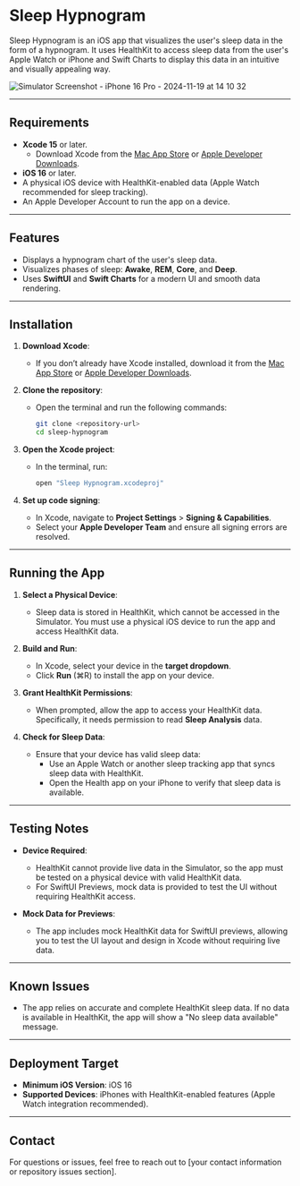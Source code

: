 # Sleep Hypnogram

Sleep Hypnogram is an iOS app that visualizes the user's sleep data in the form of a hypnogram. It uses HealthKit to access sleep data from the user's Apple Watch or iPhone and Swift Charts to display this data in an intuitive and visually appealing way.

![Simulator Screenshot - iPhone 16 Pro - 2024-11-19 at 14 10 32](https://github.com/user-attachments/assets/55d2acad-cc89-47fd-98d7-d25f06742722)

---

## Requirements

- **Xcode 15** or later.
  - Download Xcode from the [Mac App Store](https://apps.apple.com/us/app/xcode/id497799835?mt=12) or [Apple Developer Downloads](https://developer.apple.com/download/all/).
- **iOS 16** or later.
- A physical iOS device with HealthKit-enabled data (Apple Watch recommended for sleep tracking).
- An Apple Developer Account to run the app on a device.

---

## Features

- Displays a hypnogram chart of the user's sleep data.
- Visualizes phases of sleep: **Awake**, **REM**, **Core**, and **Deep**.
- Uses **SwiftUI** and **Swift Charts** for a modern UI and smooth data rendering.

---

## Installation

1. **Download Xcode**:
   - If you don’t already have Xcode installed, download it from the [Mac App Store](https://apps.apple.com/us/app/xcode/id497799835?mt=12) or [Apple Developer Downloads](https://developer.apple.com/download/all/).

2. **Clone the repository**:
   - Open the terminal and run the following commands:
     ```bash
     git clone <repository-url>
     cd sleep-hypnogram
     ```

3. **Open the Xcode project**:
   - In the terminal, run:
     ```bash
     open "Sleep Hypnogram.xcodeproj"
     ```

4. **Set up code signing**:
   - In Xcode, navigate to **Project Settings** > **Signing & Capabilities**.
   - Select your **Apple Developer Team** and ensure all signing errors are resolved.

---

## Running the App

1. **Select a Physical Device**:
   - Sleep data is stored in HealthKit, which cannot be accessed in the Simulator. You must use a physical iOS device to run the app and access HealthKit data.

2. **Build and Run**:
   - In Xcode, select your device in the **target dropdown**.
   - Click **Run** (⌘R) to install the app on your device.

3. **Grant HealthKit Permissions**:
   - When prompted, allow the app to access your HealthKit data. Specifically, it needs permission to read **Sleep Analysis** data.

4. **Check for Sleep Data**:
   - Ensure that your device has valid sleep data:
     - Use an Apple Watch or another sleep tracking app that syncs sleep data with HealthKit.
     - Open the Health app on your iPhone to verify that sleep data is available.

---

## Testing Notes

- **Device Required**:
   - HealthKit cannot provide live data in the Simulator, so the app must be tested on a physical device with valid HealthKit data.
   - For SwiftUI Previews, mock data is provided to test the UI without requiring HealthKit access.

- **Mock Data for Previews**:
   - The app includes mock HealthKit data for SwiftUI previews, allowing you to test the UI layout and design in Xcode without requiring live data.

---

## Known Issues

- The app relies on accurate and complete HealthKit sleep data. If no data is available in HealthKit, the app will show a "No sleep data available" message.

---

## Deployment Target

- **Minimum iOS Version**: iOS 16
- **Supported Devices**: iPhones with HealthKit-enabled features (Apple Watch integration recommended).

---

## Contact

For questions or issues, feel free to reach out to [your contact information or repository issues section].
